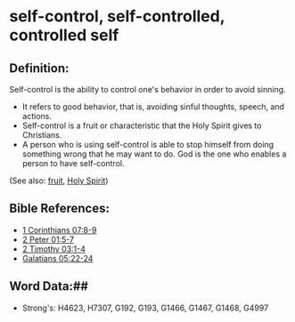 # self-control, self-controlled, controlled self #

## Definition: ##

Self-control is the ability to control one's behavior in order to avoid sinning.

* It refers to good behavior, that is, avoiding sinful thoughts, speech, and actions.
* Self-control is a fruit or characteristic that the Holy Spirit gives to Christians.
* A person who is using self-control is able to stop himself from doing something wrong that he may want to do. God is the one who enables a person to have self-control.

(See also: [fruit](fruit.md), [Holy Spirit](../kt/holyspirit.md))

## Bible References: ##

* [1 Corinthians 07:8-9](rc://en/tn/help/1co/07/08)
* [2 Peter 01:5-7](rc://en/tn/help/2pe/01/05)
* [2 Timothy 03:1-4](rc://en/tn/help/2ti/03/01)
* [Galatians 05:22-24](rc://en/tn/help/gal/05/22)

## Word Data:##

* Strong's: H4623, H7307, G192, G193, G1466, G1467, G1468, G4997
